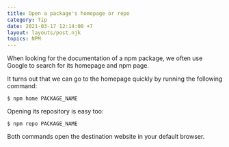 ```yaml
---
title: Open a package's homepage or repo
category: Tip
date: 2021-03-17 12:14:00 +7
layout: layouts/post.njk
topics: NPM
---
```


When looking for the documentation of a npm package, we often use Google to search for its homepage and npm page.

It turns out that we can go to the homepage quickly by running the following command:

```shell
$ npm home PACKAGE_NAME
```

Opening its repository is easy too:

```shell
$ npm repo PACKAGE_NAME
```

Both commands open the destination website in your default browser.
